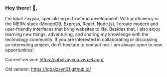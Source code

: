 ### Hey there! 👋,

I'm Iqbal Zayyan, specializing in frontend development. With proficiency in the MERN stack (MongoDB, Express, React, Node.js), I create modern and user-friendly interfaces that bring websites to life. Besides that, I also enjoy learning new things, adventuring, and sharing my knowledge with the technology community. If you are interested in collaborating or discussing an interesting project, don’t hesitate to contact me. I am always open to new opportunities!

Current version:
https://iqbalzayyna.vercel.app/

Old version:
https://iqbalzayn01.github.io/
